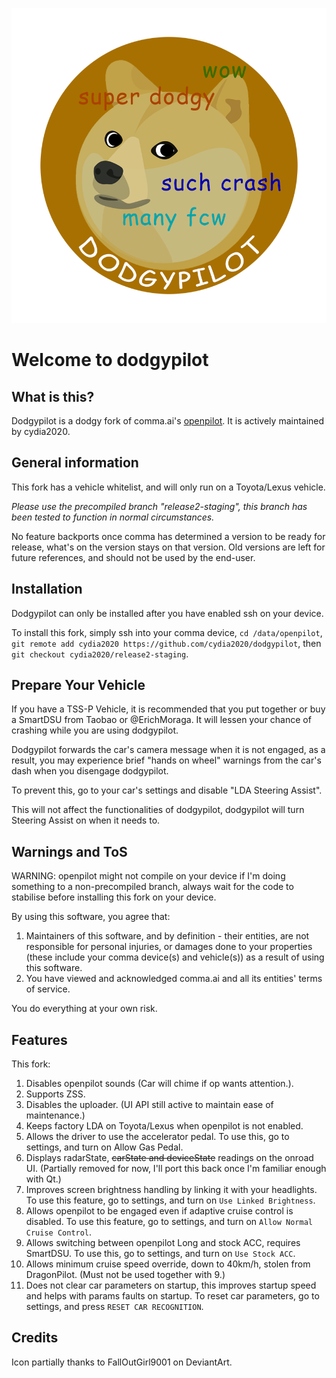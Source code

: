 ![icon partially thanks to FallOutGirl9001 on DeviantArt.](/dodgy_logo.png)
# Welcome to dodgypilot

## What is this?
Dodgypilot is a dodgy fork of comma.ai's [openpilot](https://openpilot.comma.ai). It is actively maintained by cydia2020.

## General information
This fork has a vehicle whitelist, and will only run on a Toyota/Lexus vehicle.

*Please use the precompiled branch "release2-staging", this branch has been tested to function in normal circumstances.*

No feature backports once comma has determined a version to be ready for release, what's on the version stays on that version.
Old versions are left for future references, and should not be used by the end-user.

## Installation
Dodgypilot can only be installed after you have enabled ssh on your device.

To install this fork, simply ssh into your comma device, `cd /data/openpilot`, `git remote add cydia2020 https://github.com/cydia2020/dodgypilot`, then `git checkout cydia2020/release2-staging`.

## Prepare Your Vehicle
If you have a TSS-P Vehicle, it is recommended that you put together or buy a SmartDSU from Taobao or @ErichMoraga. It will lessen your chance of crashing while you are using dodgypilot.

Dodgypilot forwards the car's camera message when it is not engaged, as a result, you may experience brief "hands on wheel" warnings from the car's dash when you disengage dodgypilot.

To prevent this, go to your car's settings and disable "LDA Steering Assist".

This will not affect the functionalities of dodgypilot, dodgypilot will turn Steering Assist on when it needs to.

## Warnings and ToS
WARNING: openpilot might not compile on your device if I'm doing something to a non-precompiled branch, always wait for the code to stabilise before installing this fork on your device.

By using this software, you agree that:
1. Maintainers of this software, and by definition - their entities, are not responsible for personal injuries, or damages done to your properties (these include your comma device(s) and vehicle(s)) as a result of using this software.
2. You have viewed and acknowledged comma.ai and all its entities' terms of service.

You do everything at your own risk.

## Features
This fork:
1. Disables openpilot sounds (Car will chime if op wants attention.).
2. Supports ZSS.
3. Disables the uploader. (UI API still active to maintain ease of maintenance.)
4. Keeps factory LDA on Toyota/Lexus when openpilot is not enabled.
5. Allows the driver to use the accelerator pedal. To use this, go to settings, and turn on Allow Gas Pedal.
6. Displays radarState, ~~carState and deviceState~~ readings on the onroad UI. (Partially removed for now, I'll port this back once I'm familiar enough with Qt.)
7. Improves screen brightness handling by linking it with your headlights. To use this feature, go to settings, and turn on `Use Linked Brightness`.
8. Allows openpilot to be engaged even if adaptive cruise control is disabled. To use this feature, go to settings, and turn on `Allow Normal Cruise Control`.
9. Allows switching between openpilot Long and stock ACC, requires SmartDSU. To use this, go to settings, and turn on `Use Stock ACC`.
10. Allows minimum cruise speed override, down to 40km/h, stolen from DragonPilot. (Must not be used together with 9.)
11. Does not clear car parameters on startup, this improves startup speed and helps with params faults on startup. To reset car parameters, go to settings, and press `RESET CAR RECOGNITION`.


## Credits
Icon partially thanks to FallOutGirl9001 on DeviantArt.
